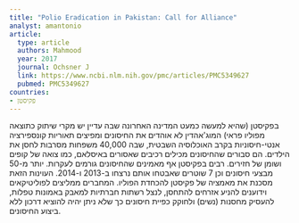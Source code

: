 ```yaml
---
title: "Polio Eradication in Pakistan: Call for Alliance"
analyst: amantonio
article:
  type: article
  authors: Mahmood
  year: 2017
  journal: Ochsner J
  link: https://www.ncbi.nlm.nih.gov/pmc/articles/PMC5349627
  pubmed: PMC5349627
countries:
- פקיסטן
---
```


בפקיסטן (שהיא למעשה כמעט המדינה האחרונה שבה עדיין יש מקרי שיתוק כתוצאה מפוליו פראי) המוג'אהדין לא אוהדים את החיסונים ומפיצים תאוריות קונספירציה אנטי-חיסוניות בקרב האוכלוסיה השבטית, שבה 40,000 משפחות מסרבות לחסן את הילדים. הם סבורים שהחיסונים מכילים רכיבים שאסורים באיסלאם, כמו צואה של קופים ושומן של חזירים. רבים בפקיסטן אף מאמינים שהחיסונים גורמים לעקרות. יותר מ-50 מבצעי חיסונים וכן 7 שוטרים שאבטחו אותם נרצחו ב-2013 ו-2014. העוינות הזאת מסכנת את מאמציה של פקיסטן להכחדת הפוליו.
המחברים ממליצים לפוליטיקאים וידוענים להניע אזרחים להתחסן, לנצל רשתות חברתיות למאבק באמונות טפלות, להעסיק מחסנות (נשים) ולחוקק כפיית חיסונים כך שלא ניתן יהיה להוציא דרכון ללא ביצוע החיסונים.

